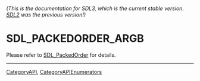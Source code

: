 ###### (This is the documentation for SDL3, which is the current stable version. [SDL2](https://wiki.libsdl.org/SDL2/) was the previous version!)
# SDL_PACKEDORDER_ARGB

Please refer to [SDL_PackedOrder](SDL_PackedOrder) for details.

----
[CategoryAPI](CategoryAPI), [CategoryAPIEnumerators](CategoryAPIEnumerators)

